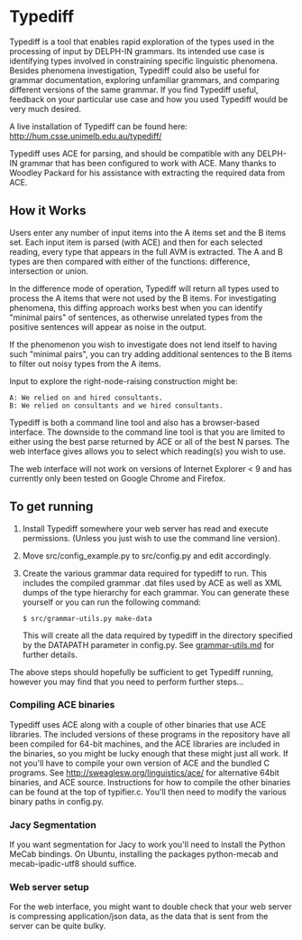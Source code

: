 # Typediff

Typediff is a tool that enables rapid exploration of the types used in
the processing of input by DELPH-IN grammars. Its intended use case is
identifying types involved in constraining specific linguistic
phenomena. Besides phenomena investigation, Typediff could also be
useful for grammar documentation, exploring unfamiliar grammars, and
comparing different versions of the same grammar. If you find Typediff
useful, feedback on your particular use case and how you used Typediff
would be very much desired.

A live installation of Typediff can be found here:
http://hum.csse.unimelb.edu.au/typediff/

Typediff uses ACE for parsing, and should be compatible with any
DELPH-IN grammar that has been configured to work with ACE. Many
thanks to Woodley Packard for his assistance with extracting 
the required data from ACE.


## How it Works


Users enter any number of input items into the A items set and the B
items set. Each input item is parsed (with ACE) and then for each
selected reading, every type that appears in the full AVM is
extracted. The A and B types are then compared with either of the
functions: difference, intersection or union.

In the difference mode of operation, Typediff will return all types
used to process the A items that were not used by the B items. For
investigating phenomena, this diffing approach works best when you can
identify "minimal pairs" of sentences, as otherwise unrelated types
from the positive sentences will appear as noise in the output.

If the phenomenon you wish to investigate does not lend itself to
having such "minimal pairs", you can try adding additional sentences
to the B items to filter out noisy types from the A items.

Input to explore the right-node-raising construction might be:

    A: We relied on and hired consultants.
    B: We relied on consultants and we hired consultants.

Typediff is both a command line tool and also has a browser-based
interface. The downside to the command line tool is that you are
limited to either using the best parse returned by ACE or all of the
best N parses.  The web interface gives allows you to select which
reading(s) you wish to use.

The web interface will not work on versions of Internet Explorer < 9
and has currently only been tested on Google Chrome and Firefox.


## To get running

1. Install Typediff somewhere your web server has read and execute
   permissions. (Unless you just wish to use the command line version).

2. Move src/config_example.py to src/config.py and edit accordingly.

3. Create the various grammar data required for typediff to run. This
   includes the compiled grammar .dat files used by ACE as well as XML
   dumps of the type hierarchy for each grammar. You can generate
   these yourself or you can run the following command:
 
       $ src/grammar-utils.py make-data

   This will create all the data required by typediff in the directory
   specified by the DATAPATH parameter in config.py. See
   [grammar-utils.md](grammar-utils.md) for further details.


The above steps should hopefully be sufficient to get Typediff
running, however you may find that you need to perform further
steps...


### Compiling ACE binaries

Typediff uses ACE along with a couple of other binaries that use ACE
libraries. The included versions of these programs in the repository
have all been compiled for 64-bit machines, and the ACE libraries are
included in the binaries, so you might be lucky enough that these
might just all work. If not you'll have to compile your own version of
ACE and the bundled C programs. See
http://sweaglesw.org/linguistics/ace/ for alternative 64bit binaries,
and ACE source. Instructions for how to compile the other binaries can
be found at the top of typifier.c. You'll then need to modify the various 
binary paths in config.py.


### Jacy Segmentation

If you want segmentation for Jacy to work you'll need to install the
Python MeCab bindings. On Ubuntu, installing the packages python-mecab
and mecab-ipadic-utf8 should suffice.


### Web server setup

For the web interface, you might want to double check that your
web server is compressing application/json data, as the data that is
sent from the server can be quite bulky.
